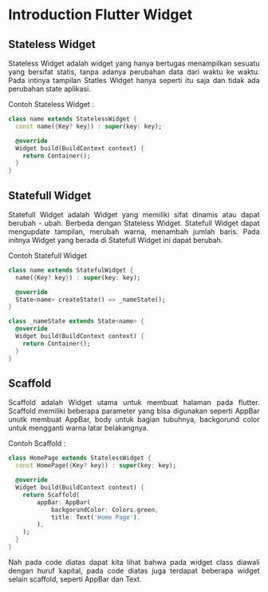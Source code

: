 # Introduction Flutter Widget

## Stateless Widget

<p align="justify"> Stateless Widget adalah widget yang hanya bertugas menampilkan sesuatu yang bersifat statis, tanpa adanya perubahan data dari waktu ke waktu. Pada intinya tampilan Statles Widget hanya seperti itu saja dan tidak ada perubahan state aplikasi.</p>

Contoh Stateless Widget :

```dart
class name extends StatelessWidget {
  const name({Key? key}) : super(key: key);

  @override
  Widget build(BuildContext context) {
    return Container();
  }
}
```

## Statefull Widget

<p align="justify">Statefull Widget adalah Widget yang memiliki sifat dinamis atau dapat berubah - ubah. Berbeda dengan Stateless Widget. Statefull Widget dapat mengupdate tampilan, merubah warna, menambah jumlah baris. Pada initnya Widget yang berada di Statefull Widget ini dapat berubah.</p>

Contoh Statefull Widget

```dart
class name extends StatefulWidget {
  name({Key? key}) : super(key: key);

  @override
  State<name> createState() => _nameState();
}

class _nameState extends State<name> {
  @override
  Widget build(BuildContext context) {
    return Container();
  }
}
```

## Scaffold

<p align="justify">Scaffold adalah Widget utama untuk membuat halaman pada flutter. Scaffold memiliki beberapa parameter yang bisa digunakan seperti AppBar unutk membuat AppBar, body untuk bagian tubuhnya, backgorund color untuk mengganti warna latar belakangnya.</p>

Contoh Scaffold :

```dart
class HomePage extends StatelessWidget {
  const HomePage({Key? key}) : super(key: key);

  @override
  Widget build(BuildContext context) {
    return Scaffold(
        appBar: AppBar(
            backgorundColor: Colors.green,
            title: Text('Home Page').
        ),
    );
  }
}
```

<p align="justify">Nah pada code diatas dapat kita lihat bahwa pada widget class diawali dengan huruf kapital, pada code diatas juga terdapat beberapa widget selain scaffold, seperti AppBar dan Text.</p>
